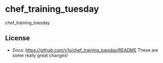 chef_training_tuesday
=====================

chef_training_tuesday

License
-------------
- Docs: https://github.com/v1v/chef_training_tuesday/README
These are some really great changes!
